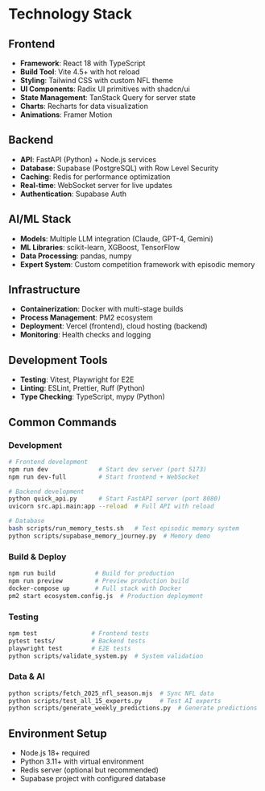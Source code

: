 # Technology Stack

## Frontend
- **Framework**: React 18 with TypeScript
- **Build Tool**: Vite 4.5+ with hot reload
- **Styling**: Tailwind CSS with custom NFL theme
- **UI Components**: Radix UI primitives with shadcn/ui
- **State Management**: TanStack Query for server state
- **Charts**: Recharts for data visualization
- **Animations**: Framer Motion

## Backend
- **API**: FastAPI (Python) + Node.js services
- **Database**: Supabase (PostgreSQL) with Row Level Security
- **Caching**: Redis for performance optimization
- **Real-time**: WebSocket server for live updates
- **Authentication**: Supabase Auth

## AI/ML Stack
- **Models**: Multiple LLM integration (Claude, GPT-4, Gemini)
- **ML Libraries**: scikit-learn, XGBoost, TensorFlow
- **Data Processing**: pandas, numpy
- **Expert System**: Custom competition framework with episodic memory

## Infrastructure
- **Containerization**: Docker with multi-stage builds
- **Process Management**: PM2 ecosystem
- **Deployment**: Vercel (frontend), cloud hosting (backend)
- **Monitoring**: Health checks and logging

## Development Tools
- **Testing**: Vitest, Playwright for E2E
- **Linting**: ESLint, Prettier, Ruff (Python)
- **Type Checking**: TypeScript, mypy (Python)

## Common Commands

### Development
```bash
# Frontend development
npm run dev              # Start dev server (port 5173)
npm run dev-full         # Start frontend + WebSocket

# Backend development
python quick_api.py      # Start FastAPI server (port 8080)
uvicorn src.api.main:app --reload  # Full API with reload

# Database
bash scripts/run_memory_tests.sh   # Test episodic memory system
python scripts/supabase_memory_journey.py  # Memory demo
```

### Build & Deploy
```bash
npm run build           # Build for production
npm run preview         # Preview production build
docker-compose up       # Full stack with Docker
pm2 start ecosystem.config.js  # Production deployment
```

### Testing
```bash
npm test               # Frontend tests
pytest tests/          # Backend tests
playwright test        # E2E tests
python scripts/validate_system.py  # System validation
```

### Data & AI
```bash
python scripts/fetch_2025_nfl_season.mjs  # Sync NFL data
python scripts/test_all_15_experts.py     # Test AI experts
python scripts/generate_weekly_predictions.py  # Generate predictions
```

## Environment Setup
- Node.js 18+ required
- Python 3.11+ with virtual environment
- Redis server (optional but recommended)
- Supabase project with configured database
